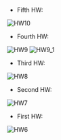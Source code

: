  - Fifth HW:

![HW10](https://github.com/DaniilSob2004/ADO.NET_EF_CW/assets/106149184/d86be9fc-0ef7-4ef5-a8a3-554da577b5f3)

 - Fourth HW:

![HW9](https://github.com/DaniilSob2004/ADO.NET_EF_CW/assets/106149184/e916b565-2314-4e99-be8f-ff90f6336c1c)
![HW9_1](https://github.com/DaniilSob2004/ADO.NET_EF_CW/assets/106149184/252b3779-4b33-4d51-b3d5-c252d2bb0816)

 - Third HW:

![HW8](https://github.com/DaniilSob2004/ADO.NET_EF_CW/assets/106149184/c601d28b-72fa-4c03-a0c5-09aee4d4cd2b)

 - Second HW:

![HW7](https://github.com/DaniilSob2004/ADO.NET_EF_CW/assets/106149184/3a2e9a92-2208-45d4-8341-6a61c9700381)

 - First HW: 

![HW6](https://github.com/DaniilSob2004/ADO.NET_EF_CW/assets/106149184/bc7da2a6-2a4c-47ef-b9b6-458a0fb8acef)